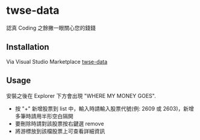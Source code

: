 # twse-data

認真 Coding 之餘撇一眼關心您的錢錢

## Installation

Via Visual Studio Marketplace [twse-data](https://marketplace.visualstudio.com/)

## Usage

安裝之後在 Explorer 下方會出現 "WHERE MY MONEY GOES".

- 按 "+" 新增股票到 list 中，輸入時請輸入股票代號(例: 2609 或 2603)，新增多筆時請用半形空白隔開
- 要刪除時請對該股票按右鍵選 remove
- 將游標放到該檔股票上可查看詳細資訊
